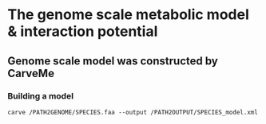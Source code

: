 # The genome scale metabolic model & interaction potential
## Genome scale model was constructed by CarveMe
### Building a model  
```
carve /PATH2GENOME/SPECIES.faa --output /PATH2OUTPUT/SPECIES_model.xml
```

